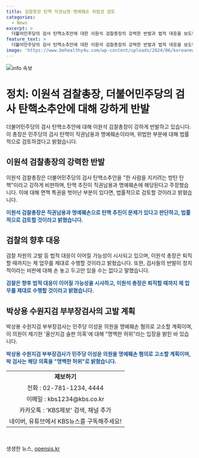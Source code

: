 ```yaml
---
title: 검찰총장 탄핵 직권남용·명예훼손 위법성 검토
categories:
  - News
excerpt: >
  더불어민주당의 검사 탄핵소추안에 대한 이원석 검찰총장의 강력한 반발과 법적 대응을 보도합니다. 이 총장은 탄핵을 직권남용과 명예훼손으로 비판하며, 법률적 검토와 검찰 차원의 고발 가능성을 언급했습니다. 또한, 자신의 퇴직까지 일을 제대로 하겠다는 입장과 정치적인 반발에 대한 당부가 이어지고 있습니다. 박상용 수원지검 부부장검사 역시 민주당 의원을 명예훼손 혐의로 고소할 예정인데, 이는 쌍방울 대북송금 사건과 관련된 것으로 보입니다.
feature_text: >
  더불어민주당의 검사 탄핵소추안에 대한 이원석 검찰총장의 강력한 반발과 법적 대응을 보도합니다. 이 총장은 탄핵을 직권남용과 명예훼손으로 비판하며, 법률적 검토와 검찰 차원의 고발 가능성을 언급했습니다. 또한, 자신의 퇴직까지 일을 제대로 하겠다는 입장과 정치적인 반발에 대한 당부가 이어지고 있습니다. 박상용 수원지검 부부장검사 역시 민주당 의원을 명예훼손 혐의로 고소할 예정인데, 이는 쌍방울 대북송금 사건과 관련된 것으로 보입니다.
image: 'https://www.behealthy4u.com/wp-content/uploads/2024/06/koreanews.jpg'
---
```


<p><img src="https://www.behealthy4u.com/wp-content/uploads/2024/06/koreanews.jpg" alt="info 속보" /></p>

<h1 data-ke-size="size26">정치: 이원석 검찰총장, 더불어민주당의 검사 탄핵소추안에 대해 강하게 반발</h1>

<p data-ke-size="size16">더불어민주당의 검사 탄핵소추안에 대해 이원석 검찰총장이 강하게 반발하고 있습니다. 이 총장은 민주당의 검사 탄핵이 직권남용과 명예훼손이라며, 위법한 부분에 대해 법률적으로 검토하겠다고 밝혔습니다.</p>

<h2 data-ke-size="size24">이원석 검찰총장의 강력한 반발</h2>

<p data-ke-size="size16">이원석 검찰총장은 더불어민주당의 검사 탄핵소추안을 "한 사람을 지키려는 방탄 탄핵"이라고 강하게 비판하며, 탄핵 추진이 직권남용과 명예훼손에 해당된다고 주장했습니다. 이에 대해 면책 특권을 벗어난 부분이 있다면, 법률적으로 검토할 것이라고 밝혔습니다.</p>

<p data-ke-size="size16"><b><span style="color: #1a5490;">이원석 검찰총장은 직권남용과 명예훼손으로 탄핵 추진이 문제가 있다고 판단하고, 법률적으로 검토할 것이라고 밝혔습니다.</span></b></p>

<h2 data-ke-size="size24">검찰의 향후 대응</h2>

<p data-ke-size="size16">검찰 차원의 고발 등 법적 대응이 이어질 가능성이 시사되고 있으며, 이원석 총장은 퇴직할 때까지는 제 업무를 제대로 수행할 것이라고 밝혔습니다. 또한, 검사들의 반발이 정치적이라는 비판에 대해 손 놓고 두고만 있을 수는 없다고 말했습니다.</p>

<p data-ke-size="size16"><b><span style="color: #1a5490;">검찰은 향후 법적 대응이 이어질 가능성을 시사하고, 이원석 총장은 퇴직할 때까지 제 업무를 제대로 수행할 것이라고 밝혔습니다.</span></b></p>

<h2 data-ke-size="size24">박상용 수원지검 부부장검사의 고발 계획</h2>

<p data-ke-size="size16">박상용 수원지검 부부장검사는 민주당 이성윤 의원을 명예훼손 혐의로 고소할 계획이며, 이 의원이 제기한 '울산지검 술판 의혹'에 대해 "명백한 허위"라는 입장을 밝힌 바 있습니다.</p>

<p data-ke-size="size16"><b><span style="color: #1a5490;">박상용 수원지검 부부장검사가 민주당 이성윤 의원을 명예훼손 혐의로 고소할 계획이며, 박 검사는 해당 의혹을 "명백한 허위"로 밝혔습니다.</span></b></p>

<table>
    <tr>
        <td style="text-align: center; height: 17px;"><b>제보하기</b></td>      
    </tr>
    <tr>
        <td style="text-align: center; height: 17px;">전화 : 02-781-1234, 4444</td>
    </tr>
    <tr>
        <td style="text-align: center; height: 17px;">이메일 : kbs1234@kbs.co.kr</td>
    </tr>
    <tr>
        <td style="text-align: center; height: 17px;">카카오톡 : 'KBS제보' 검색, 채널 추가</td>
    </tr>
    <tr>
        <td style="text-align: center; height: 17px;">네이버, 유튜브에서 KBS뉴스를 구독해주세요!</td>
    </tr>
</table>

<p data-ke-size="size16">&nbsp;</p>
생생한 뉴스, <a href="https://opensis.kr" rel="dofollow">opensis.kr</a>


